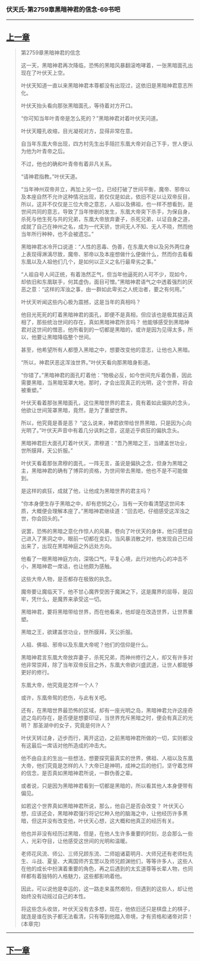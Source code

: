 ### 伏天氏-第2759章黑暗神君的信念-69书吧

--------
[上一章](./60bc54c10beaa421ad73b57054869398.md)
--------


>
>
>
>第2759章黑暗神君的信念
>
>这一天，黑暗神君再次降临，恐怖的黑暗风暴翻滚咆哮着，一张黑暗面孔出现在了叶伏天上空。
>
>叶伏天知道一直以来黑暗神君本尊都没有出现过，这依旧是黑暗神君意志所化。
>
>叶伏天抬头看向那张黑暗面孔，等待着对方开口。
>
>“你可知当年叶青帝是怎么死的？”黑暗神君对着叶伏天问道。
>
>叶伏天瞳孔收缩，目光凝视对方，显得非常在意。
>
>自当年东凰大帝出现，四方村先生出手阻拦东凰大帝对自己下手，世人便认为他为叶青帝之后。
>
>不过，他也的确和叶青帝有着非凡关系。
>
>“请神君指教。”叶伏天道。
>
>“当年神州双帝并立，再加上另一位，已经打破了世间平衡，魔帝、邪帝以及本座自然不允许这种情况出现，若仅仅是如此，依旧不足以让双帝反目，所以，这并不仅仅是三位大帝之意志，人祖以及佛祖，也一样不想看到，是世间共同的意志，导致了当年惨剧的发生，东凰大帝突下杀手，为保自身，杀死与他生死与共的兄弟，东凰大帝放弃妻子，杀死兄弟，以证自身之道，成就了自己在神州之名，成为一代天骄，世间无人不知、无人不晓，然而他当年所行种种，也不会被遗忘。”
>
>黑暗神君冰冷开口说道：“人性的恶毒、伪善，在东凰大帝以及另外两位身上表现得淋漓尽致，魔帝、邪帝以及本座想做什么便做什么，然而你去看看东凰以及人祖他们几个，是如何以正义之名行最卑劣之事。”
>
>“人祖自号人间正统，有着浩然正气，但当年他逼死的人可不少，现如今，却依旧和东凰联手，何其虚伪，面目可憎。”黑暗神君语气之中透着强烈的厌恶之意：“这样的浑浊之事，由一群如此卑劣之人统治者，要之有何用。”
>
>叶伏天听闻这些内心极为震撼，这是当年的真相吗？
>
>他目光死死的盯着黑暗神君的面孔，即便不是真相，但应该也是极其接近真相了，那些统治世间的存在，真如黑暗神君所言吗？
>他能够感受到黑暗神君对这世间的憎恶，他所看到的一切都是黑暗的，或许是因为见得太多，所以，他要让黑暗降临整个世间。
>
>甚至，他希望所有人都堕入黑暗之中，想要改变他的意志，让他也入黑暗。
>
>“所以，神君厌恶这浑浊世界。”叶伏天看向那黑暗身影道。
>
>“你错了。”黑暗神君的面孔盯着他：“物极必反，如今世间充斥着伪善，因此需要黑暗，当黑暗笼罩大地，那时，才会出现真正的光明，这个世界，将会被重塑。”
>
>叶伏天看着那张黑暗面孔，这位黑暗世界的君主，竟有着如此偏执的念头，他欲让世间笼罩黑暗，竟然，是为了重塑世界。
>
>所以，他究竟是善是恶？
>“这么说来，神君欲带给世界黑暗，只是因为心向光明了。”叶伏天声音中有着几分讽刺之意，这是近乎疯狂的偏执念头。
>
>黑暗神君巨大面孔盯着叶伏天，肃穆道：“吾乃黑暗之王，当建盖世功业，世所膜拜，天公折服。”
>
>叶伏天看着那张肃穆的面孔，一阵无言，虽说是偏执之念，但身为黑暗之主，黑暗神君的确有了博弈的资格，为世间带去黑暗，他也不是不可能做到。
>
>是这样的疯狂，成就了他，让他成为黑暗世界的君主吗？
>
>“你本身便生存于黑暗之中，却有悲悯之心，当有一天你看清楚这世间本质，大概便会理解本座了。”黑暗神君继续道：“回去吧，仔细感受这浑浊之世，你会回头的。”
>
>说罢，恐怖的黑暗之意化作惊人的风暴，卷向了叶伏天的身体，他只感觉自己进入了黑洞之中，眼前一切都在变幻，当风暴消散之时，他发现自己已经出来了，出现在黑暗神庭之外远处方向。
>
>他看了一眼黑暗神庭方向，深吸口气，平复心境，此行对他内心的冲击不小，黑暗神君一席话，也让他颇为感触。
>
>这些大帝人物，是否都存在极致的执念。
>
>魔帝要让魔临天下，他不甘心魔界受困于魔渊之下，这是魔界的屈辱，是囚牢，凭什么，是魔界来承受这一切。
>
>黑暗神君，要将黑暗带给世界，而在他看来，他却是在改造世界，让世界重塑。
>
>黑暗之王，欲建盖世功业，世所膜拜，天公折服。
>
>人祖、佛祖、邪帝以及东凰大帝呢？他们的信仰是什么。
>
>黑暗神君言东凰大帝放弃妻子，杀死兄弟，而神州修行之人，却又有许多对他非常崇拜，除了当年双帝反目之外，东凰大帝欲兴盛武道，让世人都能够更好的修行。
>
>东凰大帝，他究竟是怎样一个人？
>
>或许，东凰帝鸳的悲伤，与此有关吧。
>
>还有，在黑暗世界最恐怖的区域，却有一座光明之岛，黑暗神君允许这座奇迹之岛的存在，是否便是想要印证，当世界充斥黑暗之时，便会有真正的光明？
>那圣湖中的女子，究竟是何许人？
>
>叶伏天转过身，迈步而行，离开这边，之前黑暗神君所做的一切，实则都没有这最后一席话对他所造成的冲击大。
>
>他不由自主的生出一些想法，想要探究最真实的世界，佛祖、人祖以及东凰大帝，他们究竟是怎样的人？大帝已是神明，成神之后的他们，坚守着怎样的信念，是否真如黑暗神君所说，一群伪善之辈。
>
>或者说，只是因为黑暗神君看到一切都是黑暗的，所以看其他人本身便带有偏见。
>
>如若这个世界真如黑暗神君所说，那么，他自己是否会改变？
>叶伏天心想，应该还会，黑暗神君强行将记忆种入他的脑海之中，让他经历许多黑暗，但这并没有改变他，叶伏天心想，这大概和他真正的经历有关。
>
>他也并非没有经历过黑暗，但是，在他人生许多重要的时刻，总会那么一些人，光彩夺目，让他感受这世间的光明和温暖。
>
>老师花风流、师公、三师兄顾东流、二师姐诸葛明月、大师兄还有老师杜先生、斗战、夏皇、大离国师齐玄罡以及师兄颜渊他们，等等许多人，这些人在他的成长中扮演着重要的角色，再之后遇到的太玄道尊等长辈人物，也同样都有着独特的人格魅力，这些都影响着他。
>
>因此，可以说他是幸运的，这一路走来虽然艰险，但遇到的这些人，却让他始终没有动摇过自己的本性。
>
>将这些念头收敛，叶伏天没有去多想，现在，他依旧还只是棋盘上的棋子，就连是谁在执子都无法看清，只有等到他踏入帝境，才有资格和诸帝对弈！
>(本章完)
>
>

--------
[下一章](./1c72e082943a3501102be80432d63a85.md)
--------
